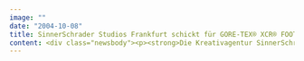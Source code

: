 ```yaml
---
image: ""
date: "2004-10-08"
title: SinnerSchrader Studios Frankfurt schickt für GORE-TEX® XCR® FOOTWEAR die Happy Toes europaweit auf Reisen
content: <div class="newsbody"><p><strong>Die Kreativagentur SinnerSchrader Studios Frankfurt hat für GORE-TEX® XCR® FOOTWEAR die europaweite Kampagnensite zum Thema „Schuhe und Reisen“ entwickelt. Die Site erscheint gleichzeitig in fünf Sprachen und soll die Glaubwürdigkeit, die GORE-TEX® Schuhe in der Sport- und Outdoor-Welt haben, auf andere Einsatzbereiche übertragen.</strong></p><p>Für Achim Loeffler, zuständig für Marketing und Sales Footwear, zeigt sich auf Reisen die besondere Bedeutung von GORE-TEX® XCR® Schuhen&#58; „Jeder, der z.B. bei Städtereisen 14 Stunden am Tag auf den Beinen ist, ist dankbar, wenn seine Schuhe echten Klimakomfort bieten.“</p><p>Das Special basiert auf der erfolgreichen „Happy Toes“-Printkampagne. Auch in der Online-Version spielen die glücklichen Zehen die Hauptrolle. Sie sind bei Geschäfts-, Wochenend- oder Fernreisen immer dabei und geben Reisetipps, kommentieren das Wissensquiz und erklären die Produktvorteile von Schuhen mit GORE-TEX® XCR®-Ausstattung.</p><p>GORE-TEX® FOOTWEAR setzt auf einen integrierten Kommunikationsansatz. „Wir holen die Leute mit unserer Site direkt bei den Botschaften unserer Print- und Onlinewerbung ab und erweitern sie um die multimedialen Möglichkeiten“, erläutert Loeffler. So werden neben den Reisezielen auch die Funktionsweise der GORE-TEX® XCR® Laminate in 3D-Animationen, als Film und nicht zuletzt auch die aktuellen Schuhmodelle führender Hersteller in Szene gesetzt.</p><p>Die Kampagne startet am 8. Oktober 2004 auf www.gore-tex.de/happy-toes. Die in Macromedia Flash programmierte Website ist in englisch, französisch, spanisch, italienisch und deutsch aufrufbar. Sie wird durch eine umfangreiche Print- und Onlinekampagne in Lifestyle- und Business-Medien unterstützt.</p></div>
---
```

